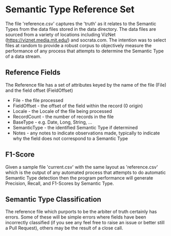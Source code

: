 # Semantic Type Reference Set #

The file 'reference.csv' captures the 'truth' as it relates to the Semantic Types from the data files stored in the data directory.
The data files are sourced from a variety of locations including VizNet (https://viznet.media.mit.edu/) and socrata.com.  The intention
was to select files at random to provide a robust corpus to objectively measure the performance of any process that attempts to determine
the Semantic Type of a data stream.

## Reference Fields  ##

The Reference file has a set of attributes keyed by the name of the file (File) and the field offset (FieldOffset)
 * File - the file processed
 * FieldOffset - the offset of the field within the record (0 origin)
 * Locale - the Locale of the file being processed
 * RecordCount - the number of records in the file
 * BaseType - e.g. Date, Long, String, ... 
 * SemanticType - the identified Semantic Type if determined
 * Notes - any notes to indicate observations made, typically to indicate why the field does not correspond to a Semantic Type

## F1-Score ##

Given a sample file 'current.csv' with the same layout as 'reference.csv' which is the output of any automated process that attempts to do automatic Semantic Type detection then the program performance will generate Precision, Recall, and F1-Scores by Semantic Type.

## Semantic Type Classification ##

The reference file which purports to be the arbiter of truth certainly has errors.  Some of these will be simple errors where fields have been incorrectly classified (if you see any feel free to raise an issue or better still a Pull Request), others may be the result of a close call.

